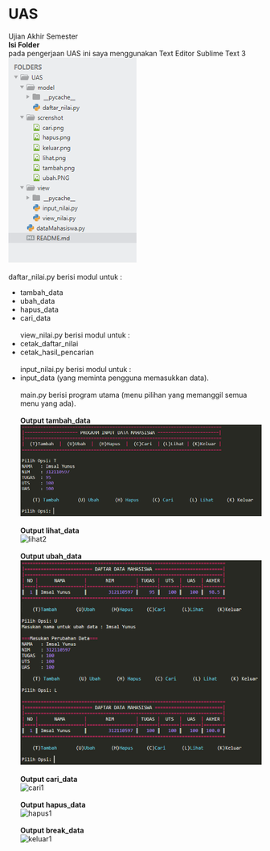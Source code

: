# UAS
Ujian Akhir Semester<br />
<b>Isi Folder</b> <br /> pada pengerjaan UAS ini saya menggunakan Text Editor Sublime Text 3<br />
![](screnshot/file.PNG) <br /><br />
daftar_nilai.py berisi modul untuk :
- tambah_data
- ubah_data
- hapus_data
- cari_data<br /><br />
view_nilai.py berisi modul untuk :
- cetak_daftar_nilai
- cetak_hasil_pencarian <br /><br />
input_nilai.py berisi modul untuk :
- input_data (yang meminta pengguna memasukkan data).<br /><br />
main.py berisi program utama (menu pilihan yang memanggil semua menu yang ada).<br /><br />
<b>Output tambah_data</b> <br />
![](screnshot/tambah1.png) <br /><br />
<b>Output lihat_data</b> <br />
![lihat2](https://user-images.githubusercontent.com/92619516/149613174-5e8f495a-cea0-4498-adec-00f732361838.png) <br /><br />
<b>Output ubah_data</b> <br />
![](screnshot/ubahh.PNG) <br /><br />
<b>Output cari_data</b> <br />
![cari1](https://user-images.githubusercontent.com/92619516/149613208-25cba364-a0f9-4f84-9061-057558c04815.png) <br /><br />
<b>Output hapus_data</b> <br />
![hapus1](https://user-images.githubusercontent.com/92619516/149613238-37bb6a86-1f5c-4209-8dfd-8b8a1f8db065.png) <br /><br />
<b>Output break_data</b> <br />
![keluar1](https://user-images.githubusercontent.com/92619516/149613261-c96eb440-47e9-4e9b-89cf-c2201a7e6760.png)

